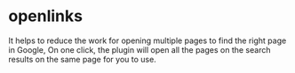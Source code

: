 # openlinks
It helps to reduce the work for opening multiple pages to find the right page in Google, On one click, the plugin will open all the pages on the search results on the same page for you to use.
